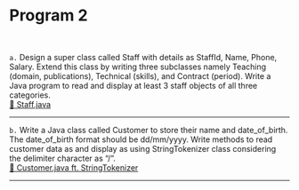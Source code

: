 <h1>Program 2</h1><br>

`a.`  Design a super class called Staff with details as StaffId, Name, Phone, Salary. Extend  this class by writing three subclasses namely Teaching (domain, publications), Technical (skills), and Contract (period). Write a Java program to read and display at least 3 staff  objects of all three categories.<br>
[🚀 Staff.java](https://github.com/Ashutosh-3601/college-practicals/blob/master/4th-SEM/DAA/02/Staff.java)

<hr>

`b.` Write a Java class called Customer to store their name and date_of_birth. The  date_of_birth format should be dd/mm/yyyy. Write methods to read customer data as and display as using StringTokenizer class considering the delimiter character as “/”.<br>
[🚀 Customer.java ft. StringTokenizer](https://github.com/Ashutosh-3601/college-practicals/blob/master/4th-SEM/DAA/02/Customer.java)

<hr>
